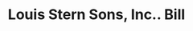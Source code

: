 ---
doi: 10.7916/D8X6501T
date_other: '1925'
date_other_textual: '1925'
form: printed ephemera
genre:
- Invoices
name:
- Louis Stern Sons, Inc.
object_in_context_url: https://biggert.cul.columbia.edu/items/view/ave_biggert_00805
subject_hierarchical_geographic:
- Kearny, New Jersey, United States
subject_name:
- Louis Stern Sons, Inc.
title: Louis Stern Sons, Inc.. Bill
sort_title: Louis Stern Sons, Inc.. Bill
call_number: ave_biggert_00805
coordinates:
- 40.75372,-74.120875
pid: ave_biggert_00805
identifiers: ave_biggert_00805
permalink: /biggert/ave_biggert_00805/
layout: iiif-image-page
---
